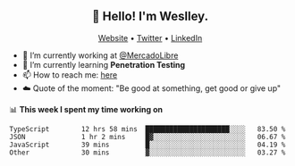 <h2 align="center">👋 Hello! I'm Weslley.</h2>
<p align="center">
  <a href="http://weslleyneri.com.br">Website</a> •
  <a href="https://twitter.com/Weslley_Neri">Twitter</a> •
  <a href="https://www.linkedin.com/in/weslley-neri-3658908b">LinkedIn</a>
</p>


- 🔭 I’m currently working at [@MercadoLibre](https://github.com/mercadolibre)
- 🌱 I’m currently learning **Penetration Testing**
- 📫 How to reach me: [here](mailto:weslley39@gmail.com)
- ☁️ Quote of the moment: "Be good at something, get good or give up"

📊 **This week I spent my time working on**
<!--START_SECTION:waka-->

```text
TypeScript        12 hrs 58 mins  █████████████████████░░░░   83.50 %
JSON              1 hr 2 mins     █▓░░░░░░░░░░░░░░░░░░░░░░░   06.67 %
JavaScript        39 mins         █░░░░░░░░░░░░░░░░░░░░░░░░   04.19 %
Other             30 mins         ▓░░░░░░░░░░░░░░░░░░░░░░░░   03.27 %
```

<!--END_SECTION:waka-->

<!-- Inspired by https://github.com/gruselhaus/gruselhaus -->